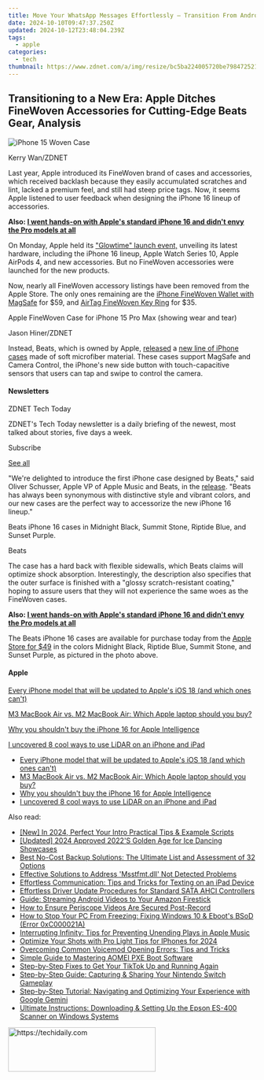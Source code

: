 ```yaml
---
title: Move Your WhatsApp Messages Effortlessly – Transition From Android to iOS with This Tutorial
date: 2024-10-10T09:47:37.250Z
updated: 2024-10-12T23:48:04.239Z
tags:
  - apple
categories:
  - tech
thumbnail: https://www.zdnet.com/a/img/resize/bc5ba224005720be798472521c698d65d181d6d9/2022/06/17/e607b084-c156-4d34-a4d4-8d06958ca1fb/whatsapp-android-to-ios-zdnet.jpg?width=278&height=156&fit=crop&auto=webp
---
```


## Transitioning to a New Era: Apple Ditches FineWoven Accessories for Cutting-Edge Beats Gear, Analysis

![iPhone 15 Woven Case](https://www.zdnet.com/a/img/resize/43b08394f564e40f12fc747ca47381417c307902/2023/09/12/ffc5a07c-8609-41f3-bf99-6e83ac33e317/iphone-15-woven-case-close-up.jpg?auto=webp&width=1280)

Kerry Wan/ZDNET

Last year, Apple introduced its FineWoven brand of cases and accessories, which received backlash because they easily accumulated scratches and lint, lacked a premium feel, and still had steep price tags. Now, it seems Apple listened to user feedback when designing the iPhone 16 lineup of accessories.

**Also: [I went hands-on with Apple's standard iPhone 16 and didn't envy the Pro models at all](https://www.zdnet.com/article/i-went-hands-on-with-apples-standard-iphone-16-and-didnt-envy-the-pro-models-at-all/)**

On Monday, Apple held its ["Glowtime" launch event,](https://www.zdnet.com/article/everything-apple-announced-at-iphone-16-event-airpods-apple-watch-series-10-ai-more/) unveiling its latest hardware, including the iPhone 16 lineup, Apple Watch Series 10, Apple AirPods 4, and new accessories. But no FineWoven accessories were launched for the new products. 

Now, nearly all FineWoven accessory listings have been removed from the Apple Store. The only ones remaining are the [iPhone FineWoven Wallet with MagSafe](https://apple.sjv.io/c/159047/435031/7613?&sharedid=zdnet&partnerpropertyid=1980086&u=https%3A%2F%2Fwww.apple.com%2Fshop%2Fproduct%2FMA6Y4ZM%2FA%2Fiphone-finewoven-wallet-with-magsafe-dark-green%3Ffnode%3Df3cb1fed62077a73f300189ec3df066893496cde6ac82a182c58b2daed7a7125bb686189f2eb8f426326edd427855bf711e8bc8817a3dc4096fcc9fa8df2dfdd6b394ec9e20003b3b5f0e4f672ed2efc7555067b96d4ac69789312d25da21d47&subId1=zd-%5F%5FCOM%5FCLICK%5FID%5F%5F-dtp) for $59, and [AirTag FineWoven Key Ring](https://apple.sjv.io/c/159047/435031/7613?&sharedid=zdnet&partnerpropertyid=1980086&u=https%3A%2F%2Fwww.apple.com%2Fshop%2Fproduct%2FMA7J4ZM%2FA%2Fairtag-finewoven-key-ring-dark-green%3Ffnode%3D6691bcb51f5eb21489729fe1ad2aff3b0d29741635422fd208f84083fff22a00f74fb57cde75c5121737d4ea2a97d50cdf3ca70fb195d2c89665f4944338a4e21a9a3cd89bea07e45261050b7557a7afcde48e4f4c2305575a8f17d59e388242&subId1=zd-%5F%5FCOM%5FCLICK%5FID%5F%5F-dtp) for $35\. 

Apple FineWoven Case for iPhone 15 Pro Max (showing wear and tear)

Jason Hiner/ZDNET

Instead, Beats, which is owned by Apple, [released](https://www.businesswire.com/news/home/20240908177203/en/Beats-introduces-new-line-of-cases-with-MagSafe-and-Camera-Control-support-for-the-iPhone-16-lineup) a [new line of iPhone cases](https://apple.sjv.io/c/159047/435031/7613?&sharedid=zdnet&partnerpropertyid=1980086&u=https%3A%2F%2Fwww.apple.com%2Fshop%2Fproduct%2FMCFM4LL%2FA%2Fbeats-iphone-16-pro-case-with-magsafe-summit-stone&subId1=zd-%5F%5FCOM%5FCLICK%5FID%5F%5F-dtp) made of soft microfiber material. These cases support MagSafe and Camera Control, the iPhone's new side button with touch-capacitive sensors that users can tap and swipe to control the camera. 

#### Newsletters

ZDNET Tech Today

ZDNET's Tech Today newsletter is a daily briefing of the newest, most talked about stories, five days a week.

 Subscribe

[See all](https://www.zdnet.com/newsletters/)

"We're delighted to introduce the first iPhone case designed by Beats," said Oliver Schusser, Apple VP of Apple Music and Beats, in the [release](https://www.businesswire.com/news/home/20240908177203/en/Beats-introduces-new-line-of-cases-with-MagSafe-and-Camera-Control-support-for-the-iPhone-16-lineup). "Beats has always been synonymous with distinctive style and vibrant colors, and our new cases are the perfect way to accessorize the new iPhone 16 lineup."

Beats iPhone 16 cases in Midnight Black, Summit Stone, Riptide Blue, and Sunset Purple.

Beats

The case has a hard back with flexible sidewalls, which Beats claims will optimize shock absorption. Interestingly, the description also specifies that the outer surface is finished with a "glossy scratch-resistant coating," hoping to assure users that they will not experience the same woes as the FineWoven cases. 

**Also: [I went hands-on with Apple's standard iPhone 16 and didn't envy the Pro models at all](https://www.zdnet.com/article/i-went-hands-on-with-apples-standard-iphone-16-and-didnt-envy-the-pro-models-at-all/)**

The Beats iPhone 16 cases are available for purchase today from the [Apple Store for $49](https://apple.sjv.io/c/159047/435031/7613?&sharedid=zdnet&partnerpropertyid=1980086&u=https%3A%2F%2Fwww.apple.com%2Fshop%2Fproduct%2FMCFK4LL%2FA%2Fbeats-iphone-16-plus-case-with-magsafe-sunset-purple%3Ffnode%3De3149c35d1a49ce29a92c1cc8f1f990c0b6875dc9178b78bfbd7467ada10817bda0e4d619e69b03bd7beebb98b57f3b2633d340ad518dfb4e858e69192470fe8c23ab74ff09f24397ba081dbe9877595fb941702fa3bb70062842a49ef735128&subId1=zd-%5F%5FCOM%5FCLICK%5FID%5F%5F-dtp) in the colors Midnight Black, Riptide Blue, Summit Stone, and Sunset Purple, as pictured in the photo above. 

#### Apple

[Every iPhone model that will be updated to Apple's iOS 18 (and which ones can't)](https://www.zdnet.com/article/every-iphone-model-compatible-with-apples-ios-18-and-which-ones-arent/ "Every iPhone model that will be updated to Apple's iOS 18 (and which ones can't)")

[M3 MacBook Air vs. M2 MacBook Air: Which Apple laptop should you buy?](https://www.zdnet.com/article/m3-macbook-air-vs-m2-macbook-air/ "M3 MacBook Air vs. M2 MacBook Air: Which Apple laptop should you buy?")

[Why you shouldn't buy the iPhone 16 for Apple Intelligence](https://www.zdnet.com/article/why-you-shouldnt-buy-the-iphone-16-for-apple-intelligence/ "Why you shouldn't buy the iPhone 16 for Apple Intelligence")

[I uncovered 8 cool ways to use LiDAR on an iPhone and iPad](https://www.zdnet.com/article/i-uncovered-8-cool-ways-to-use-lidar-on-an-iphone-and-ipad/ "I uncovered 8 cool ways to use LiDAR on an iPhone and iPad")

* [Every iPhone model that will be updated to Apple's iOS 18 (and which ones can't)](https://www.zdnet.com/article/every-iphone-model-compatible-with-apples-ios-18-and-which-ones-arent/ "Every iPhone model that will be updated to Apple's iOS 18 (and which ones can't)")
* [M3 MacBook Air vs. M2 MacBook Air: Which Apple laptop should you buy?](https://www.zdnet.com/article/m3-macbook-air-vs-m2-macbook-air/ "M3 MacBook Air vs. M2 MacBook Air: Which Apple laptop should you buy?")
* [Why you shouldn't buy the iPhone 16 for Apple Intelligence](https://www.zdnet.com/article/why-you-shouldnt-buy-the-iphone-16-for-apple-intelligence/ "Why you shouldn't buy the iPhone 16 for Apple Intelligence")
* [I uncovered 8 cool ways to use LiDAR on an iPhone and iPad](https://www.zdnet.com/article/i-uncovered-8-cool-ways-to-use-lidar-on-an-iphone-and-ipad/ "I uncovered 8 cool ways to use LiDAR on an iPhone and iPad")

<ins class="adsbygoogle"
     style="display:block"
     data-ad-format="autorelaxed"
     data-ad-client="ca-pub-7571918770474297"
     data-ad-slot="1223367746"></ins>

<ins class="adsbygoogle"
     style="display:block"
     data-ad-client="ca-pub-7571918770474297"
     data-ad-slot="8358498916"
     data-ad-format="auto"
     data-full-width-responsive="true"></ins>

<span class="atpl-alsoreadstyle">Also read:</span>
<div><ul>
<li><a href="https://fox-hovers.techidaily.com/new-in-2024-perfect-your-intro-practical-tips-and-example-scripts/"><u>[New] In 2024, Perfect Your Intro Practical Tips & Example Scripts</u></a></li>
<li><a href="https://article-tips.techidaily.com/updated-2024-approved-2022s-golden-age-for-ice-dancing-showcases/"><u>[Updated] 2024 Approved 2022'S Golden Age for Ice Dancing Showcases</u></a></li>
<li><a href="https://tech-renaissance.techidaily.com/best-no-cost-backup-solutions-the-ultimate-list-and-assessment-of-32-options/"><u>Best No-Cost Backup Solutions: The Ultimate List and Assessment of 32 Options</u></a></li>
<li><a href="https://tech-renaissance.techidaily.com/effective-solutions-to-address-msstfmtdll-not-detected-problems/"><u>Effective Solutions to Address 'Msstfmt.dll' Not Detected Problems</u></a></li>
<li><a href="https://tech-renaissance.techidaily.com/effortless-communication-tips-and-tricks-for-texting-on-an-ipad-device/"><u>Effortless Communication: Tips and Tricks for Texting on an iPad Device</u></a></li>
<li><a href="https://win-amazing.techidaily.com/effortless-driver-update-procedures-for-standard-sata-ahci-controllers/"><u>Effortless Driver Update Procedures for Standard SATA AHCI Controllers</u></a></li>
<li><a href="https://tech-renaissance.techidaily.com/guide-streaming-android-videos-to-your-amazon-firestick/"><u>Guide: Streaming Android Videos to Your Amazon Firestick</u></a></li>
<li><a href="https://extra-hints.techidaily.com/how-to-ensure-periscope-videos-are-secured-post-record/"><u>How to Ensure Periscope Videos Are Secured Post-Record</u></a></li>
<li><a href="https://blue-screen-error.techidaily.com/how-to-stop-your-pc-from-freezing-fixing-windows-10-and-eboots-bsod-error-0xc000021a/"><u>How to Stop Your PC From Freezing: Fixing Windows 10 & Eboot's BSoD (Error 0xC000021A)</u></a></li>
<li><a href="https://tech-renaissance.techidaily.com/interrupting-infinity-tips-for-preventing-unending-plays-in-apple-music/"><u>Interrupting Infinity: Tips for Preventing Unending Plays in Apple Music</u></a></li>
<li><a href="https://extra-support.techidaily.com/optimize-your-shots-with-pro-light-tips-for-iphones-for-2024/"><u>Optimize Your Shots with Pro Light Tips for IPhones for 2024</u></a></li>
<li><a href="https://vp-tips.techidaily.com/overcoming-common-voicemod-opening-errors-tips-and-tricks/"><u>Overcoming Common Voicemod Opening Errors: Tips and Tricks</u></a></li>
<li><a href="https://fox-making.techidaily.com/simple-guide-to-mastering-aomei-pxe-boot-software/"><u>Simple Guide to Mastering AOMEI PXE Boot Software</u></a></li>
<li><a href="https://tech-renaissance.techidaily.com/step-by-step-fixes-to-get-your-tiktok-up-and-running-again/"><u>Step-by-Step Fixes to Get Your TikTok Up and Running Again</u></a></li>
<li><a href="https://tech-renaissance.techidaily.com/step-by-step-guide-capturing-and-sharing-your-nintendo-switch-gameplay/"><u>Step-by-Step Guide: Capturing & Sharing Your Nintendo Switch Gameplay</u></a></li>
<li><a href="https://tech-renaissance.techidaily.com/1722871227974-step-by-step-tutorial-navigating-and-optimizing-your-experience-with-google-gemini/"><u>Step-by-Step Tutorial: Navigating and Optimizing Your Experience with Google Gemini</u></a></li>
<li><a href="https://win-amazing.techidaily.com/ultimate-instructions-downloading-and-setting-up-the-epson-es-400-scanner-on-windows-systems/"><u>Ultimate Instructions: Downloading & Setting Up the Epson ES-400 Scanner on Windows Systems</u></a></li>
</ul></div>

<!-- affiliate ads begin -->
<a href="https://laganoo.pxf.io/c/5597632/1484945/16446" target="_top" id="1484945">
  <img src="//a.impactradius-go.com/display-ad/16446-1484945" border="0" alt="https://techidaily.com" width="300" height="90"/>
</a>
<img height="0" width="0" src="https://laganoo.pxf.io/i/5597632/1484945/16446" style="position:absolute;visibility:hidden;" border="0" />
<!-- affiliate ads end -->

